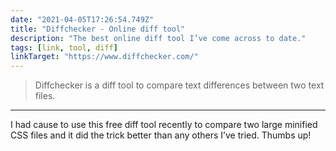 ```yaml
---
date: "2021-04-05T17:26:54.749Z"
title: "Diffchecker - Online diff tool"
description: "The best online diff tool I’ve come across to date."
tags: [link, tool, diff]
linkTarget: "https://www.diffchecker.com/"
---
```

> Diffchecker is a diff tool to compare text differences between two text files.
---

I had cause to use this free diff tool recently to compare two large minified CSS files and it did the trick better than any others I’ve tried. Thumbs up!
